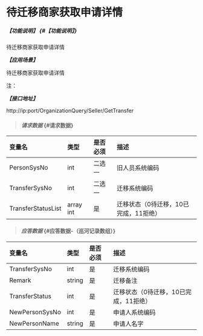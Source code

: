 # 待迁移商家获取申请详情

##### _【功能说明】_ {#【功能说明】}

待迁移商家获取申请详情

_**【应用场景】**_

待迁移商家获取申请详情

注：

_**【接口地址】**_

http://ip:port/OrganizationQuery/Seller/GetTransfer

> #### _请求数据_ {#请求数据}

| 变量名 | 类型 | 是否必须 | 描述 |
| :--- | :--- | :--- | :--- |
| PersonSysNo | int | 二选一 |旧人员系统编码 |
| TransferSysNo | int | 二选一 | 迁移系统编码 |
| TransferStatusList |array int | 是 |迁移状态（0待迁移，10已完成，11拒绝）|


> #### _应答数据_ {#应答数据-（巡河记录数组）}

| 变量名 | 类型 | 是否必须 | 描述 |
| :--- | :--- | :--- | :--- |
| TransferSysNo | int | 是 | 迁移系统编码 |
| Remark | string | 是 | 迁移备注|
| TransferStatus | int | 是 | 迁移状态（0待迁移，10已完成，11拒绝）|
| NewPersonSysNo | int | 是 | 申请人系统编码 |
| NewPersonName | string | 是 | 申请人名字 |

